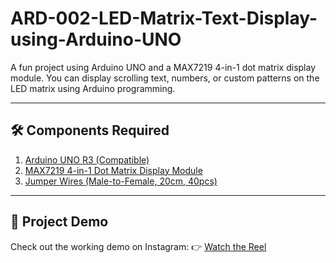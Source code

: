 # ARD-002-LED-Matrix-Text-Display-using-Arduino-UNO
A fun project using Arduino UNO and a MAX7219 4-in-1 dot matrix display module. You can display scrolling text, numbers, or custom patterns on the LED matrix using Arduino programming.

---

## 🛠 Components Required

1. [Arduino UNO R3 (Compatible)](https://robocraze.com/products/uno-r3-board-compatible-with-arduino?_pos=3&_psq=ARDUINO&_ss=e&_v=1.0)
2. [MAX7219 4-in-1 Dot Matrix Display Module](https://robocraze.com/products/max7219-4-in-1-dot-matrix-display-module?_pos=4&_psq=MAX&_ss=e&_v=1.0)
3. [Jumper Wires (Male-to-Female, 20cm, 40pcs)](https://robocraze.com/products/f2m-jumper-wires-20cm-40pcs?_pos=1&_psq=JUMPER+WIRES&_ss=e&_v=1.0)

---

## 🎥 Project Demo

Check out the working demo on Instagram:
👉 [Watch the Reel](https://www.instagram.com/reel/DNKNIpbzgMQ/?igsh=aTl1M2M5dDByc3Yz)






